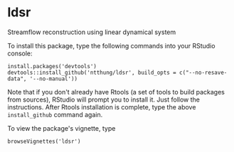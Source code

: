# ldsr
Streamflow reconstruction using linear dynamical system

To install this package, type the following commands into your RStudio console:

```
install.packages('devtools')
devtools::install_github('ntthung/ldsr', build_opts = c("--no-resave-data", '--no-manual'))
```

Note that if you don't already have Rtools (a set of tools to build packages from sources), RStudio will prompt you to install it. Just follow the instructions. After Rtools installation is complete, type the above `install_github` command again.

To view the package's vignette, type

`browseVignettes('ldsr')`
